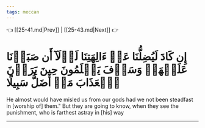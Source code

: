```yaml
---
tags: meccan
---
```


👈 [[25-41.md|Prev]] | [[25-43.md|Next]] 👉

# إِن كَادَ لَيُضِلُّنَا عَنۡ ءَالِهَتِنَا لَوۡلَآ أَن صَبَرۡنَا عَلَيۡهَاۚ وَسَوۡفَ يَعۡلَمُونَ حِينَ يَرَوۡنَ ٱلۡعَذَابَ مَنۡ أَضَلُّ سَبِيلًا

He almost would have misled us from our gods had we not been steadfast in [worship of] them." But they are going to know, when they see the punishment, who is farthest astray in [his] way

---

